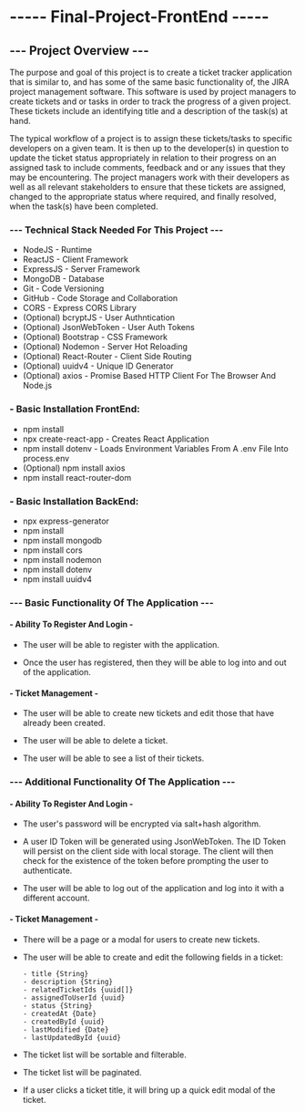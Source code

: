 # ----- Final-Project-FrontEnd ----- #



## --- Project Overview --- ##

The purpose and goal of this project is to create a ticket tracker application that is similar to, and has some of the same basic functionality of, the JIRA project management software. This software is used by project managers to create tickets and or tasks in order to track the progress of a given project. These tickets include an identifying title and a description of the task(s) at hand. 
  
The typical workflow of a project is to assign these tickets/tasks to specific developers on a given team. It is then up to the developer(s) in question to update the ticket status appropriately in relation to their progress on an assigned task to include comments, feedback and or any issues that they may be encountering.  The project managers work with their developers as well as all relevant stakeholders to ensure that these tickets are assigned, changed to the appropriate status where required, and finally resolved, when the task(s) have been completed. 

### --- Technical Stack Needed For This Project --- ###

- NodeJS - Runtime
- ReactJS - Client Framework
- ExpressJS - Server Framework
- MongoDB - Database
- Git - Code Versioning
- GitHub - Code Storage and Collaboration
- CORS - Express CORS Library
- (Optional) bcryptJS - User Authntication
- (Optional) JsonWebToken - User Auth Tokens
- (Optional) Bootstrap - CSS Framework
- (Optional) Nodemon - Server Hot Reloading
- (Optional) React-Router - Client Side Routing
- (Optional) uuidv4 - Unique ID Generator
- (Optional) axios - Promise Based HTTP Client For The Browser And Node.js


### - Basic Installation FrontEnd:  

- npm install
- npx create-react-app - Creates React Application
- npm install dotenv - Loads Environment Variables From A .env File Into process.env
- (Optional) npm install axios 
- npm install react-router-dom


### - Basic Installation BackEnd:

- npx express-generator
- npm install
- npm install mongodb
- npm install cors
- npm install nodemon
- npm install dotenv
- npm install uuidv4


### --- Basic Functionality Of The Application --- ###


#### - Ability To Register And Login - ####

- The user will be able to register with the application. 

- Once the user has registered, then they will be able to log into and out of the application. 

#### - Ticket Management - ####

- The user will be able to create new tickets and edit those that have already been created.

- The user will be able to delete a ticket.

- The user will be able to see a list of their tickets.



### --- Additional Functionality Of The Application --- ###


#### - Ability To Register And Login - ####

- The user's password will be encrypted via salt+hash algorithm.

- A user ID Token will be generated using JsonWebToken.  The ID Token will persist on the client side with local storage. The client will then check for the existence of the token before prompting the user to authenticate.

- The user will be able to log out of the application and log into it with a different account. 


#### - Ticket Management - ####

- There will be a page or a modal for users to create new tickets.

- The user will be able to create and edit the following fields in a ticket:

      - title {String}
      - description {String}
      - relatedTicketIds {uuid[]}
      - assignedToUserId {uuid}
      - status {String}
      - createdAt {Date}
      - createdById {uuid}
      - lastModified {Date}
      - lastUpdatedById {uuid}

- The ticket list will be sortable and filterable.
- The ticket list will be paginated.
- If a user clicks a ticket title, it will bring up a quick edit modal of the ticket.




